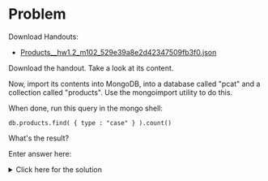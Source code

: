 # Problem
Download Handouts:
 - <a href="https://university.mongodb.com/static/MongoDB_2017_M102_October/handouts/Products__hw1.2_m102_529e39a8e2d42347509fb3f0.json">Products__hw1.2_m102_529e39a8e2d42347509fb3f0.json</a>

Download the handout. Take a look at its content.

Now, import its contents into MongoDB, into a database called "pcat" and a collection called "products". Use the mongoimport utility to do this.

When done, run this query in the mongo shell:

    db.products.find( { type : "case" } ).count()

What's the result?

Enter answer here:

<details>
  <summary>Click here for the solution</summary>
    <ul>
      <li>3</li>
	</ul>
</details>